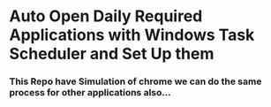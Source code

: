 # Auto Open Daily Required Applications with Windows Task Scheduler and Set Up them
### This Repo have Simulation of chrome we can do the same process for other applications also...
